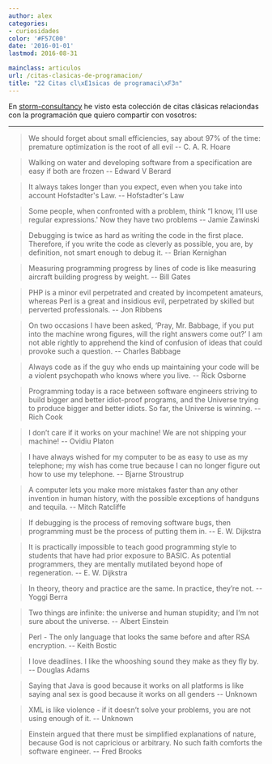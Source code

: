 ```yaml
---
author: alex
categories:
- curiosidades
color: '#F57C00'
date: '2016-01-01'
lastmod: 2016-08-31

mainclass: articulos
url: /citas-clasicas-de-programacion/
title: "22 Citas cl\xE1sicas de programaci\xF3n"
---
```


En <a target="_blank" href="http://www.storm-consultancy.com/">storm-consultancy</a> he visto esta colección de citas clásicas relaciondas con la programación que quiero compartir con vosotros:

***

> We should forget about small efficiencies, say about 97% of the time: premature optimization is the root of all evil -- C. A. R. Hoare

> Walking on water and developing software from a specification are easy if both are frozen -- Edward V Berard

<!--more--><!--ad-->

> It always takes longer than you expect, even when you take into account Hofstadter's Law. -- Hofstadter's Law

> Some people, when confronted with a problem, think &#8220;I know, I’ll use regular expressions.' Now they have two problems -- Jamie Zawinski

> Debugging is twice as hard as writing the code in the first place. Therefore, if you write the code as cleverly as possible, you are, by definition, not smart enough to debug it. -- Brian Kernighan

> Measuring programming progress by lines of code is like measuring aircraft building progress by weight. -- Bill Gates

> PHP is a minor evil perpetrated and created by incompetent amateurs, whereas Perl is a great and insidious evil, perpetrated by skilled but perverted professionals. -- Jon Ribbens

> On two occasions I have been asked, &#8216;Pray, Mr. Babbage, if you put into the machine wrong figures, will the right answers come out?&#8217; I am not able rightly to apprehend the kind of confusion of ideas that could provoke such a question. -- Charles Babbage

> Always code as if the guy who ends up maintaining your code will be a violent psychopath who knows where you live. -- Rick Osborne

> Programming today is a race between software engineers striving to build bigger and better idiot-proof programs, and the Universe trying to produce bigger and better idiots. So far, the Universe is winning. -- Rich Cook

> I don&#8217;t care if it works on your machine! We are not shipping your machine! -- Ovidiu Platon

> I have always wished for my computer to be as easy to use as my telephone; my wish has come true because I can no longer figure out how to use my telephone. -- Bjarne Stroustrup

> A computer lets you make more mistakes faster than any other invention in human history, with the possible exceptions of handguns and tequila. -- Mitch Ratcliffe

> If debugging is the process of removing software bugs, then programming must be the process of putting them in. -- E. W. Dijkstra

> It is practically impossible to teach good programming style to students that have had prior exposure to BASIC. As potential programmers, they are mentally mutilated beyond hope of regeneration. -- E. W. Dijkstra

> In theory, theory and practice are the same. In practice, they&#8217;re not. -- Yoggi Berra

> Two things are infinite: the universe and human stupidity; and I&#8217;m not sure about the universe. -- Albert Einstein

> Perl - The only language that looks the same before and after RSA encryption. -- Keith Bostic

> I love deadlines. I like the whooshing sound they make as they fly by. -- Douglas Adams

> Saying that Java is good because it works on all platforms is like saying anal sex is good because it works on all genders -- Unknown

> XML is like violence - if it doesn&#8217;t solve your problems, you are not using enough of it. -- Unknown

> Einstein argued that there must be simplified explanations of nature, because God is not capricious or arbitrary. No such faith comforts the software engineer. -- Fred Brooks
